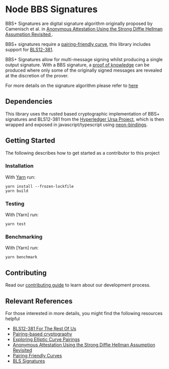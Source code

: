 # Node BBS Signatures

BBS+ Signatures are digital signature algorithm originally proposed by Camenisch et al. in [Anonymous Attestation Using the Strong Diffie Hellman Assumption Revisited
](https://www.researchgate.net/publication/306347781_Anonymous_Attestation_Using_the_Strong_Diffie_Hellman_Assumption_Revisited).

BBS+ signatures require a [pairing-friendly curve](https://tools.ietf.org/html/draft-irtf-cfrg-pairing-friendly-curves-03), this library includes support for [BLS12-381](https://tools.ietf.org/html/draft-irtf-cfrg-pairing-friendly-curves-03#section-2.4).

BBS+ Signatures allow for multi-message signing whilst producing a single output signature. With a BBS signature, a [proof of knowledge](https://en.wikipedia.org/wiki/Proof_of_knowledge) can be produced where only some of the originally signed messages are revealed at the discretion of the prover.

For more details on the signature algorithm please refer to [here](./docs/ALGORITHM.md)

## Dependencies

This library uses the rusted based cryptographic implementation of BBS+ signatures and BLS12-381 from the [Hyperledger Ursa Project](https://github.com/hyperledger/ursa), which is then wrapped and exposed in javascript/typescript using [neon-bindings](https://github.com/neon-bindings/neon).

## Getting Started

The following describes how to get started as a contributor to this project

### Installation

With [Yarn](https://yarnpkg.com/) run:

```
yarn install --frozen-lockfile
yarn build
```

### Testing

With [Yarn] run:

```
yarn test
```

### Benchmarking

With [Yarn] run:

```
yarn benchmark
```

## Contributing

Read our [contributing guide](./docs/CONTRIBUTING.md) to learn about our development process.

## Relevant References

For those interested in more details, you might find the following resources helpful

- [BLS12-381 For The Rest Of Us](https://hackmd.io/@benjaminion/bls12-381)
- [Pairing-based cryptography](https://en.wikipedia.org/wiki/Pairing-based_cryptography)
- [Exploring Elliptic Curve Pairings](https://vitalik.ca/general/2017/01/14/exploring_ecp.html)
- [Anonymous Attestation Using the Strong Diffie Hellman Assumption Revisited](https://www.researchgate.net/publication/306347781_Anonymous_Attestation_Using_the_Strong_Diffie_Hellman_Assumption_Revisited)
- [Pairing Friendly Curves](https://tools.ietf.org/html/draft-irtf-cfrg-pairing-friendly-curves-01)
- [BLS Signatures](https://tools.ietf.org/html/draft-irtf-cfrg-bls-signature-02)
